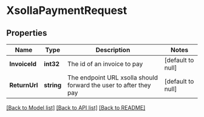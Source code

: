 # XsollaPaymentRequest

## Properties
Name | Type | Description | Notes
------------ | ------------- | ------------- | -------------
**InvoiceId** | **int32** | The id of an invoice to pay | [default to null]
**ReturnUrl** | **string** | The endpoint URL xsolla should forward the user to after they pay | [default to null]

[[Back to Model list]](../README.md#documentation-for-models) [[Back to API list]](../README.md#documentation-for-api-endpoints) [[Back to README]](../README.md)


